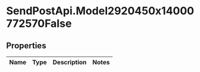 # SendPostApi.Model2920450x14000772570False

## Properties
Name | Type | Description | Notes
------------ | ------------- | ------------- | -------------


